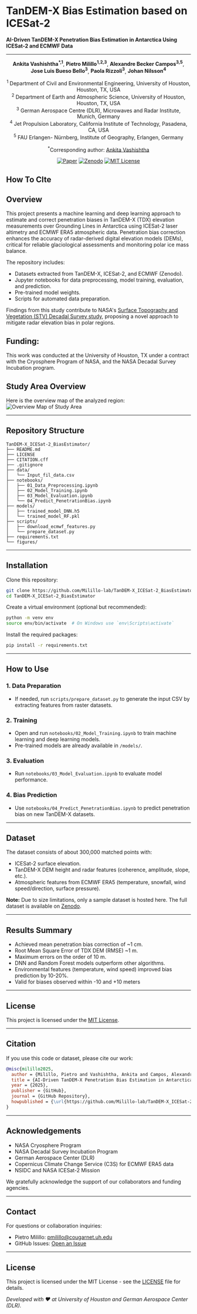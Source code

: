 
# TanDEM-X Bias Estimation based on ICESat-2

**AI-Driven TanDEM-X Penetration Bias Estimation in Antarctica Using ICESat-2 and ECMWF Data**

---
<div align="center">

**Ankita Vashishtha<sup>*,1</sup>**, **Pietro Milillo<sup>1,2,3</sup>**, **Alexandre Becker Campos<sup>3,5</sup>**, **Jose Luis Bueso Bello<sup>3</sup>**, **Paola Rizzoli<sup>3</sup>**, **Johan Nilsson<sup>4</sup>**


<sup>1</sup> Department of Civil and Environmental Engineering, University of Houston, Houston, TX, USA  
<sup>2</sup> Department of Earth and Atmospheric Science, University of Houston, Houston, TX, USA  
<sup>3</sup> German Aerospace Centre (DLR), Microwaves and Radar Institute, Munich, Germany  
<sup>4</sup> Jet Propulsion Laboratory, California Institute of Technology, Pasadena, CA, USA  
<sup>5</sup> FAU Erlangen- Nürnberg, Institute of Geography, Erlangen, Germany

<sup>*</sup>Corresponding author: [Ankita Vashishtha](mailto:avashish@CougarNet.UH.EDU)

[![Paper](https://img.shields.io/badge/Published%20In-The%20Cryosphere-blue)](https://arxiv.org/abs/)
[![Zenodo](https://img.shields.io/badge/Zenodo-link-green)](https://zenodo.org/records/)
[![MIT License](https://img.shields.io/badge/License-MIT-929292.svg)](https://github.com/Milillo-lab/TanDEM-X_ICESat-2_BiasEstimator/blob/main/LICENSE.txt)

</div>

## How To CIte


## Overview

This project presents a machine learning and deep learning approach to estimate and correct penetration biases in TanDEM-X (TDX) elevation measurements over Grounding Lines in Antarctica using ICESat-2 laser altimetry and ECMWF ERA5 atmospheric data. Penetration bias correction enhances the accuracy of radar-derived digital elevation models (DEMs), critical for reliable glaciological assessments and monitoring polar ice mass balance.

The repository includes:
- Datasets extracted from TanDEM-X, ICESat-2, and ECMWF (Zenodo).
- Jupyter notebooks for data preprocessing, model training, evaluation, and prediction.
- Pre-trained model weights.
- Scripts for automated data preparation.

Findings from this study contribute to NASA's [Surface Topography and Vegetation (STV) Decadal Survey study](https://science.nasa.gov/earth-science/decadal-surveys/decadal-stv/), proposing a novel approach to mitigate radar elevation bias in polar regions.

## Funding: 
This work was conducted at the University of Houston, TX under a contract with the Cryosphere Program of NASA, and the NASA Decadal Survey Incubation program.	

## Study Area Overview
Here is the overview map of the analyzed region:
![Overview Map of Study Area](figures/Overview_Map.jpg)

---

## Repository Structure

```plaintext
TanDEM-X_ICESat-2_BiasEstimator/
├── README.md
├── LICENSE
├── CITATION.cff
├── .gitignore
├── data/
│   └── Input_fil_data.csv
├── notebooks/
│   ├── 01_Data_Preprocessing.ipynb
│   ├── 02_Model_Training.ipynb
│   ├── 03_Model_Evaluation.ipynb
│   └── 04_Predict_PenetrationBias.ipynb
├── models/
│   ├── trained_model_DNN.h5
│   └── trained_model_RF.pkl
├── scripts/
│   ├── download_ecmwf_features.py
│   └── prepare_dataset.py
├── requirements.txt
└── figures/

```

---

## Installation

Clone this repository:

```bash
git clone https://github.com/Milillo-lab/TanDEM-X_ICESat-2_BiasEstimator.git
cd TanDEM-X_ICESat-2_BiasEstimator
```

Create a virtual environment (optional but recommended):

```bash
python -m venv env
source env/bin/activate  # On Windows use `env\Scripts\activate`
```

Install the required packages:

```bash
pip install -r requirements.txt
```

---

## How to Use

### 1. Data Preparation
- If needed, run `scripts/prepare_dataset.py` to generate the input CSV by extracting features from raster datasets.

### 2. Training
- Open and run `notebooks/02_Model_Training.ipynb` to train machine learning and deep learning models.
- Pre-trained models are already available in `/models/`.

### 3. Evaluation
- Run `notebooks/03_Model_Evaluation.ipynb` to evaluate model performance.

### 4. Bias Prediction
- Use `notebooks/04_Predict_PenetrationBias.ipynb` to predict penetration bias on new TanDEM-X datasets.

---

## Dataset

The dataset consists of about 300,000 matched points with:
- ICESat-2 surface elevation.
- TanDEM-X DEM height and radar features (coherence, amplitude, slope, etc.).
- Atmospheric features from ECMWF ERA5 (temperature, snowfall, wind speed/direction, surface pressure).

**Note:** Due to size limitations, only a sample dataset is hosted here. The full dataset is available on [Zenodo](https://ZenodoLinkHere).

---

## Results Summary

- Achieved mean penetration bias correction of ~1 cm.
- Root Mean Square Error of TDX DEM (RMSE) ~1 m.
- Maximum errors on the order of 10 m.
- DNN and Random Forest models outperform other algorithms.
- Environmental features (temperature, wind speed) improved bias prediction by 10-20%.
- Valid for biases observed within -10 and +10 meters
---

## License

This project is licensed under the [MIT License](./LICENSE).

---

## Citation

If you use this code or dataset, please cite our work:

```bibtex
@misc{milillo2025,
  author = {Milillo, Pietro and Vashishtha, Ankita and Campos, Alexandre Becker and Bueso Bello, Jose Luis and Rizzoli, Paola and Nilsson, Johan},
  title = {AI-Driven TanDEM-X Penetration Bias Estimation in Antarctica Using ICESat-2 and ECMWF Data},
  year = {2025},
  publisher = {GitHub},
  journal = {GitHub Repository},
  howpublished = {\url{https://github.com/Milillo-lab/TanDEM-X_ICESat-2_BiasEstimator}}
}
```

---

## Acknowledgements

- NASA Cryosphere Program
- NASA Decadal Survey Incubation Program
- German Aerospace Center (DLR)
- Copernicus Climate Change Service (C3S) for ECMWF ERA5 data
- NSIDC and NASA ICESat-2 Mission

We gratefully acknowledge the support of our collaborators and funding agencies.

---

## Contact

For questions or collaboration inquiries:
- Pietro Milillo: [pmilillo@cougarnet.uh.edu](mailto:pmilillo@cougarnet.uh.edu)
- GitHub Issues: [Open an Issue](https://github.com/Milillo-lab/TanDEM-X_ICESat-2_BiasEstimator/issues)

---

## License
This project is licensed under the MIT License - see the [LICENSE](LICENSE) file for details.

*Developed with ❤️ at University of Houston and German Aerospace Center (DLR).*
